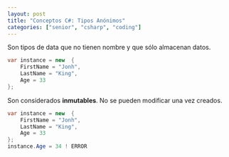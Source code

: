 ```yaml
---
layout: post
title: "Conceptos C#: Tipos Anónimos"
categories: ["senior", "csharp", "coding"]
---
```


Son tipos de data que no tienen nombre y que sólo <!--more-->almacenan datos.

```csharp
var instance = new  {
    FirstName = "Jonh",
    LastName = "King",
    Age = 33
};
```

Son considerados __inmutables__. No se pueden modificar una vez creados.
```csharp
var instance = new  {
    FirstName = "Jonh",
    LastName = "King",
    Age = 33
};
instance.Age = 34 ! ERROR
```
